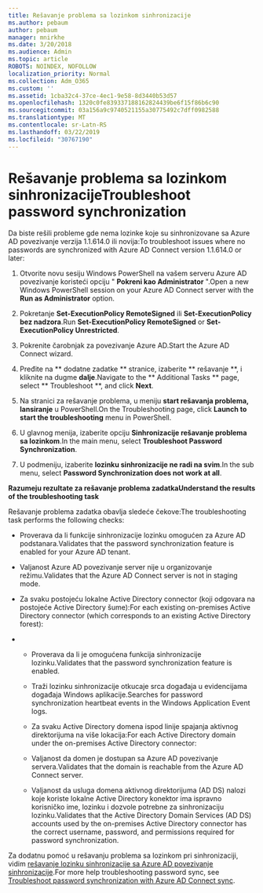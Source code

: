 ```yaml
---
title: Rešavanje problema sa lozinkom sinhronizacije
ms.author: pebaum
author: pebaum
manager: mnirkhe
ms.date: 3/20/2018
ms.audience: Admin
ms.topic: article
ROBOTS: NOINDEX, NOFOLLOW
localization_priority: Normal
ms.collection: Adm_O365
ms.custom: ''
ms.assetid: 1cba32c4-37ce-4ec1-9e58-8d3440b53d57
ms.openlocfilehash: 1320c0fe839337188162824439be6f15f86b6c90
ms.sourcegitcommit: 03a156a9c9740521155a30775492c7dff0982588
ms.translationtype: MT
ms.contentlocale: sr-Latn-RS
ms.lasthandoff: 03/22/2019
ms.locfileid: "30767190"
---
```

# <a name="troubleshoot-password-synchronization"></a><span data-ttu-id="c296b-102">Rešavanje problema sa lozinkom sinhronizacije</span><span class="sxs-lookup"><span data-stu-id="c296b-102">Troubleshoot password synchronization</span></span>

<span data-ttu-id="c296b-103">Da biste rešili probleme gde nema lozinke koje su sinhronizovane sa Azure AD povezivanje verzija 1.1.614.0 ili novija:</span><span class="sxs-lookup"><span data-stu-id="c296b-103">To troubleshoot issues where no passwords are synchronized with Azure AD Connect version 1.1.614.0 or later:</span></span>
  
1. <span data-ttu-id="c296b-104">Otvorite novu sesiju Windows PowerShell na vašem serveru Azure AD povezivanje koristeći opciju " **Pokreni kao Administrator** ".</span><span class="sxs-lookup"><span data-stu-id="c296b-104">Open a new Windows PowerShell session on your Azure AD Connect server with the **Run as Administrator** option.</span></span> 
    
2. <span data-ttu-id="c296b-105">Pokretanje **Set-ExecutionPolicy RemoteSigned** ili **Set-ExecutionPolicy bez nadzora**.</span><span class="sxs-lookup"><span data-stu-id="c296b-105">Run **Set-ExecutionPolicy RemoteSigned** or **Set-ExecutionPolicy Unrestricted**.</span></span> 
    
3. <span data-ttu-id="c296b-106">Pokrenite čarobnjak za povezivanje Azure AD.</span><span class="sxs-lookup"><span data-stu-id="c296b-106">Start the Azure AD Connect wizard.</span></span>
    
4. <span data-ttu-id="c296b-107">Pređite na \*\* dodatne zadatke \*\* stranice, izaberite \*\* rešavanje \*\*, i kliknite na dugme **dalje**.</span><span class="sxs-lookup"><span data-stu-id="c296b-107">Navigate to the \*\* Additional Tasks \*\* page, select \*\* Troubleshoot \*\*, and click **Next**.</span></span> 
    
5. <span data-ttu-id="c296b-108">Na stranici za rešavanje problema, u meniju **start rešavanja problema, lansiranje** u PowerShell.</span><span class="sxs-lookup"><span data-stu-id="c296b-108">On the Troubleshooting page, click **Launch to start the troubleshooting** menu in PowerShell.</span></span> 
    
6. <span data-ttu-id="c296b-109">U glavnog menija, izaberite opciju **Sinhronizacije rešavanje problema sa lozinkom**.</span><span class="sxs-lookup"><span data-stu-id="c296b-109">In the main menu, select **Troubleshoot Password Synchronization**.</span></span> 
    
7. <span data-ttu-id="c296b-110">U podmeniju, izaberite **lozinku sinhronizacije ne radi na svim**.</span><span class="sxs-lookup"><span data-stu-id="c296b-110">In the sub menu, select **Password Synchronization does not work at all**.</span></span> 
    
 <span data-ttu-id="c296b-111">**Razumeju rezultate za rešavanje problema zadatka**</span><span class="sxs-lookup"><span data-stu-id="c296b-111">**Understand the results of the troubleshooting task**</span></span>
  
<span data-ttu-id="c296b-112">Rešavanje problema zadatka obavlja sledeće čekove:</span><span class="sxs-lookup"><span data-stu-id="c296b-112">The troubleshooting task performs the following checks:</span></span>
  
- <span data-ttu-id="c296b-113">Proverava da li funkcije sinhronizacije lozinku omogućen za Azure AD podstanara.</span><span class="sxs-lookup"><span data-stu-id="c296b-113">Validates that the password synchronization feature is enabled for your Azure AD tenant.</span></span>
    
- <span data-ttu-id="c296b-114">Valjanost Azure AD povezivanje server nije u organizovanje režimu.</span><span class="sxs-lookup"><span data-stu-id="c296b-114">Validates that the Azure AD Connect server is not in staging mode.</span></span>
    
- <span data-ttu-id="c296b-115">Za svaku postojeću lokalne Active Directory connector (koji odgovara na postojeće Active Directory šume):</span><span class="sxs-lookup"><span data-stu-id="c296b-115">For each existing on-premises Active Directory connector (which corresponds to an existing Active Directory forest):</span></span>
    
- 
  - <span data-ttu-id="c296b-116">Proverava da li je omogućena funkcija sinhronizacije lozinku.</span><span class="sxs-lookup"><span data-stu-id="c296b-116">Validates that the password synchronization feature is enabled.</span></span>
    
  - <span data-ttu-id="c296b-117">Traži lozinku sinhronizacije otkucaje srca događaja u evidencijama događaja Windows aplikacije.</span><span class="sxs-lookup"><span data-stu-id="c296b-117">Searches for password synchronization heartbeat events in the Windows Application Event logs.</span></span>
    
  - <span data-ttu-id="c296b-118">Za svaku Active Directory domena ispod linije spajanja aktivnog direktorijuma na više lokacija:</span><span class="sxs-lookup"><span data-stu-id="c296b-118">For each Active Directory domain under the on-premises Active Directory connector:</span></span>
    
  - <span data-ttu-id="c296b-119">Valjanost da domen je dostupan sa Azure AD povezivanje servera.</span><span class="sxs-lookup"><span data-stu-id="c296b-119">Validates that the domain is reachable from the Azure AD Connect server.</span></span>
    
  - <span data-ttu-id="c296b-120">Valjanost da usluga domena aktivnog direktorijuma (AD DS) nalozi koje koriste lokalne Active Directory konektor ima ispravno korisničko ime, lozinku i dozvole potrebne za sinhronizaciju lozinku.</span><span class="sxs-lookup"><span data-stu-id="c296b-120">Validates that the Active Directory Domain Services (AD DS) accounts used by the on-premises Active Directory connector has the correct username, password, and permissions required for password synchronization.</span></span>
    
<span data-ttu-id="c296b-121">Za dodatnu pomoć u rešavanju problema sa lozinkom pri sinhronizaciji, vidim [rešavanje lozinku sinhronizacije sa Azure AD povezivanje sinhronizacije](https://docs.microsoft.com/azure/active-directory/connect/active-directory-aadconnectsync-troubleshoot-password-synchronization).</span><span class="sxs-lookup"><span data-stu-id="c296b-121">For more help troubleshooting password sync, see [Troubleshoot password synchronization with Azure AD Connect sync](https://docs.microsoft.com/azure/active-directory/connect/active-directory-aadconnectsync-troubleshoot-password-synchronization).</span></span>
  

